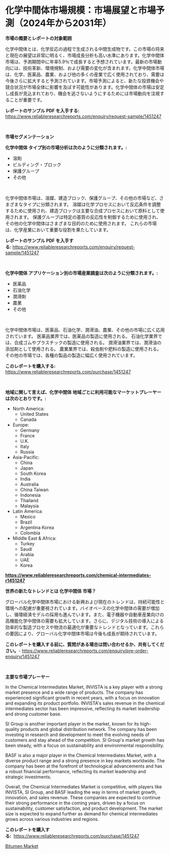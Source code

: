 <p><h1>化学中間体市場規模：市場展望と市場予測（2024年から2031年）</h1></p><p><strong>市場の概要とレポートの対象範囲</strong></p>
<p><p>化学中間体とは、化学反応の過程で生成される中間生成物です。この市場の将来と現在の展望は非常に明るく、市場成長分析も高い水準にあります。化学中間体市場は、予測期間中に年率5.9％で成長すると予想されています。最新の市場動向には、技術革新、環境規制、および需要の変化が含まれます。化学中間体市場は、化学、医薬品、農業、および他の多くの産業で広く使用されており、需要は今後さらに拡大すると予測されています。市場予測によると、新たな投資機会や競合状況が市場全体に影響を及ぼす可能性があります。化学中間体の市場は安定し成長が見込まれており、機会を逃さないようにするためには市場動向を注視することが重要です。</p></p>
<p><strong>レポートのサンプル PDF を入手する:</strong> <a href="https://www.reliableresearchreports.com/enquiry/request-sample/1451247">https://www.reliableresearchreports.com/enquiry/request-sample/1451247</a></p>
<p>&nbsp;</p>
<p><strong>市場セグメンテーション</strong></p>
<p><strong>化学中間体 タイプ別の市場分析は次のように分類されます。:</strong></p>
<p><ul><li>溶剤</li><li>ビルディング・ブロック</li><li>保護グループ</li><li>その他</li></ul></p>
<p>&nbsp;</p>
<p><p>化学中間体市場は、溶媒、建造ブロック、保護グループ、その他の市場など、さまざまなタイプに分類されます。 溶媒は化学プロセスにおいて反応条件を調整するために使用され、建造ブロックは主要な合成プロセスにおいて原料として使用されます。 保護グループは特定の基質の反応性を制御するために使用され、その他の化学中間体はさまざまな目的のために使用されます。 これらの市場は、化学産業において重要な役割を果たしています。</p></p>
<p><strong>レポートのサンプル PDF を入手する:</strong>&nbsp;<a href="https://www.reliableresearchreports.com/enquiry/request-sample/1451247">https://www.reliableresearchreports.com/enquiry/request-sample/1451247</a></p>
<p>&nbsp;</p>
<p><strong> 化学中間体 アプリケーション別の市場産業調査は次のように分類されます。:</strong></p>
<p><ul><li>医薬品</li><li>石油化学</li><li>潤滑剤</li><li>農業</li><li>その他</li></ul></p>
<p>&nbsp;</p>
<p><p>化学中間体市場は、医薬品、石油化学、潤滑油、農業、その他の市場に広く応用されています。 医薬品業界では、医薬品の製造に使用される。 石油化学業界では、合成ゴムやプラスチックの製造に使用される。 潤滑油業界では、潤滑油の添加剤として使用される。 農業業界では、殺虫剤や肥料の製造に使用される。 その他の市場では、各種の製品の製造に幅広く使用されています。</p></p>
<p><strong>このレポートを購入する:</strong>&nbsp; <a href="https://www.reliableresearchreports.com/purchase/1451247">https://www.reliableresearchreports.com/purchase/1451247</a></p>
<p>&nbsp;</p>
<p><strong>地域に関して言えば、化学中間体 地域ごとに利用可能なマーケットプレーヤーは次のとおりです。:</strong></p>
<p><ul>
    <li>
        North America:
        <ul>
            <li>United States</li>
            <li>Canada</li>
        </ul>
    </li>
    <li>
        Europe:
        <ul>
            <li>Germany</li>
            <li>France</li>
            <li>U.K.</li>
            <li>Italy</li>
            <li>Russia</li>
        </ul>
    </li>
    <li>
        Asia-Pacific:
        <ul>
            <li>China</li>
            <li>Japan</li>
            <li>South Korea</li>
            <li>India</li>
            <li>Australia</li>
            <li>China Taiwan</li>
            <li>Indonesia</li>
            <li>Thailand</li>
            <li>Malaysia</li>
        </ul>
    </li>
    <li>
        Latin America:
        <ul>
            <li>Mexico</li>
            <li>Brazil</li>
            <li>Argentina Korea</li>
            <li>Colombia</li>
        </ul>
    </li>
    <li>
        Middle East & Africa:
        <ul>
            <li>Turkey</li>
            <li>Saudi</li>
            <li>Arabia</li>
            <li>UAE</li>
            <li>Korea</li>
        </ul>
    </li>
    </ul></p>
<p><strong><a href="https://www.reliableresearchreports.com/chemical-intermediates-r1451247">https://www.reliableresearchreports.com/chemical-intermediates-r1451247</a></strong>&nbsp;</p>
<p><strong>世界の新たなトレンドとは 化学中間体 市場？</strong></p>
<p><p>グローバル化学中間体市場における新興および現在のトレンドは、持続可能性と環境への配慮が重要視されています。バイオベースの化学中間体の需要が増加し、循環経済モデルの採用も進んでいます。また、電子機器や自動車産業向けの高機能化学中間体の需要も拡大しています。さらに、デジタル技術の導入による効率的な製造プロセスや物流の最適化が重要なトレンドとなっています。これらの要因により、グローバル化学中間体市場は今後も成長が期待されています。</p></p>
<p><strong>このレポートを購入する前に、質問がある場合は問い合わせるか、共有してください。</strong>- <a href="https://www.reliableresearchreports.com/enquiry/pre-order-enquiry/1451247">https://www.reliableresearchreports.com/enquiry/pre-order-enquiry/1451247</a></p>
<p>&nbsp;</p>
<p><strong>主要な市場プレーヤー</strong></p>
<p><p>In the Chemical Intermediates Market, INVISTA is a key player with a strong market presence and a wide range of products. The company has experienced significant growth in recent years, with a focus on innovation and expanding its product portfolio. INVISTA's sales revenue in the chemical intermediates sector has been impressive, reflecting its market leadership and strong customer base.</p><p>SI Group is another important player in the market, known for its high-quality products and global distribution network. The company has been investing in research and development to meet the evolving needs of customers and stay ahead of the competition. SI Group's market growth has been steady, with a focus on sustainability and environmental responsibility.</p><p>BASF is also a major player in the Chemical Intermediates Market, with a diverse product range and a strong presence in key markets worldwide. The company has been at the forefront of technological advancements and has a robust financial performance, reflecting its market leadership and strategic investments.</p><p>Overall, the Chemical Intermediates Market is competitive, with players like INVISTA, SI Group, and BASF leading the way in terms of market growth, innovation, and sales revenue. These companies are expected to continue their strong performance in the coming years, driven by a focus on sustainability, customer satisfaction, and product development. The market size is expected to expand further as demand for chemical intermediates grows across various industries and regions.</p></p>
<p><strong>このレポートを購入する:</strong>&nbsp;&nbsp;<a href="https://www.reliableresearchreports.com/purchase/1451247">https://www.reliableresearchreports.com/purchase/1451247</a></p>
<p><p><a href="https://five-trouble-98a.notion.site/Bitumen-Market-with-the-goal-of-estimating-the-market-size-and-future-growth-potential-of-various-ma-e24469c346bd4245aa3a78d0732fed37">Bitumen Market</a></p></p>